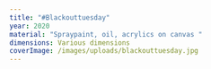 ```yaml
---
title: "#Blackouttuesday"
year: 2020
material: "Spraypaint, oil, acrylics on canvas "
dimensions: Various dimensions
coverImage: /images/uploads/blackouttuesday.jpg
---
```

